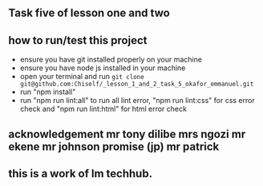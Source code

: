 ## Task five of lesson one and two 
## how to run/test this project 
* ensure you have git installed properly on your machine 
* ensure you have node js installed in your machine 
* open your terminal and run `git clone git@github.com:Chiself/_lesson_1_and_2_task_5_okafor_emmanuel.git`
* run "npm install" 
* run "npm run lint:all" to run all lint error, "npm run lint:css" for css error check and "npm run lint:html" for html error check 
## acknowledgement mr tony dilibe mrs ngozi mr ekene mr johnson promise (jp) mr patrick
## this is a work of lm techhub.